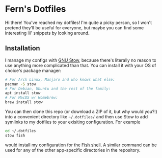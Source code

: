 # Fern's Dotfiles

Hi there! You've reached my dotfiles! I'm quite a picky person, so I won't
pretend they'll be useful for everyone, but maybe you can find some interesting
lil' snippets by looking around.

## Installation

I manage my configs with [GNU Stow][stow], because there's literally no reason
to use anything more complicated than that. You can install it with your OS of
choice's package manager:

```sh
# For Arch Linux, Manjaro and who knows what else:
pacman -S stow
# For Debian, Ubuntu and the rest of the family:
apt install stow
# For MacOS w/ Homebrew:
brew install stow
```

You can then clone this repo (or download a ZIP of it, but why would you?!) into
a convenient directory like `~/.dotfiles/` and then use Stow to add symlinks to
my dotfiles to your exisiting configuration. For example

```sh
cd ~/.dotfiles
stow fish
```

would install my configuration for the [Fish shell][fish]. A similar command
can be used for any of the other app-specific directories in the repository.

[stow]: https://www.gnu.org/software/stow/
[fish]: https://fishshell.com/
